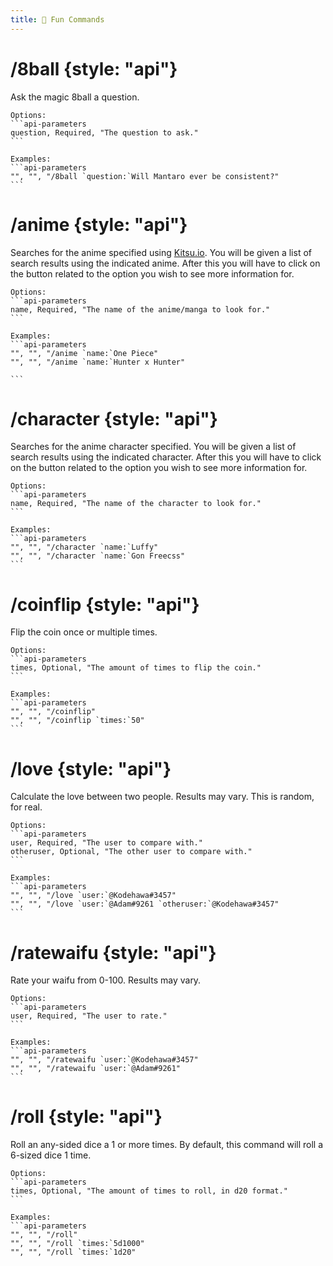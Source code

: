 ```yaml
---
title: 🎲 Fun Commands
---
```


# /8ball {style: "api"}
Ask the magic 8ball a question.

````tabs 
Options:
```api-parameters
question, Required, "The question to ask."
```

Examples:
```api-parameters
"", "", "/8ball `question:`Will Mantaro ever be consistent?"
```
````



# /anime {style: "api"}
Searches for the anime specified using [Kitsu.io](https://kitsu.io/).
You will be given a list of search results using the indicated anime. After this you will have to click on the button related to the option you wish to see more information for.

````tabs 
Options:
```api-parameters
name, Required, "The name of the anime/manga to look for."
```

Examples:
```api-parameters
"", "", "/anime `name:`One Piece"
"", "", "/anime `name:`Hunter x Hunter"

```
````



# /character {style: "api"}
Searches for the anime character specified.
You will be given a list of search results using the indicated character. After this you will have to click on the button related to the option you wish to see more information for.

````tabs 
Options:
```api-parameters
name, Required, "The name of the character to look for."
```

Examples:
```api-parameters
"", "", "/character `name:`Luffy"
"", "", "/character `name:`Gon Freecss"
```
````



# /coinflip {style: "api"}
Flip the coin once or multiple times.

````tabs 
Options:
```api-parameters
times, Optional, "The amount of times to flip the coin."
```

Examples:
```api-parameters
"", "", "/coinflip"
"", "", "/coinflip `times:`50"
```
````



# /love {style: "api"}
Calculate the love between two people. Results may vary. This is random, for real.

````tabs 
Options:
```api-parameters
user, Required, "The user to compare with."
otheruser, Optional, "The other user to compare with."
```

Examples:
```api-parameters
"", "", "/love `user:`@Kodehawa#3457"
"", "", "/love `user:`@Adam#9261 `otheruser:`@Kodehawa#3457"
```
````



# /ratewaifu {style: "api"}
Rate your waifu from 0-100. Results may vary.

````tabs 
Options:
```api-parameters
user, Required, "The user to rate."
```

Examples:
```api-parameters
"", "", "/ratewaifu `user:`@Kodehawa#3457"
"", "", "/ratewaifu `user:`@Adam#9261"
```
````



# /roll {style: "api"}
Roll an any-sided dice a 1 or more times.
By default, this command will roll a 6-sized dice 1 time.

````tabs 
Options:
```api-parameters
times, Optional, "The amount of times to roll, in d20 format."
```

Examples:
```api-parameters
"", "", "/roll"
"", "", "/roll `times:`5d1000"
"", "", "/roll `times:`1d20"
````
